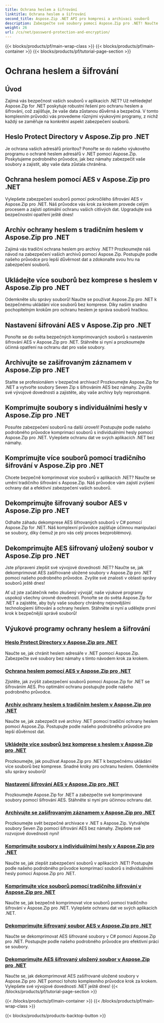 ```yaml
---
title: Ochrana heslem a šifrování
linktitle: Ochrana heslem a šifrování
second_title: Aspose.Zip .NET API pro kompresi a archivaci souborů
description: Zabezpečte své soubory pomocí Aspose.Zip pro .NET! Naučte se krok za krokem návody na ochranu heslem a šifrování, od AES po tradiční metody.
weight: 26
url: /cs/net/password-protection-and-encryption/
---
```


{{< blocks/products/pf/main-wrap-class >}}
{{< blocks/products/pf/main-container >}}
{{< blocks/products/pf/tutorial-page-section >}}

# Ochrana heslem a šifrování


## Úvod

Zajímá vás bezpečnost vašich souborů v aplikacích .NET? Už nehledejte! Aspose.Zip for .NET poskytuje robustní řešení pro ochranu heslem a šifrování, což zajišťuje, že vaše data zůstanou důvěrná a bezpečná. V tomto komplexním průvodci vás provedeme různými výukovými programy, z nichž každý se zaměřuje na konkrétní aspekt zabezpečení souborů.

## Heslo Protect Directory v Aspose.Zip pro .NET

Je ochrana vašich adresářů prioritou? Ponořte se do našeho výukového programu o ochraně heslem adresářů v .NET pomocí Aspose.Zip. Poskytujeme podrobného průvodce, jak bez námahy zabezpečit vaše soubory a zajistit, aby vaše data zůstala chráněna.

## Ochrana heslem pomocí AES v Aspose.Zip pro .NET

Vylepšete zabezpečení souborů pomocí pokročilého šifrování AES v Aspose.Zip pro .NET. Náš průvodce vás krok za krokem provede celým procesem a zajistí optimální ochranu vašich citlivých dat. Upgradujte svá bezpečnostní opatření ještě dnes!

## Archiv ochrany heslem s tradičním heslem v Aspose.Zip pro .NET

Zajímá vás tradiční ochrana heslem pro archivy .NET? Prozkoumejte náš návod na zabezpečení vašich archivů pomocí Aspose.Zip. Postupujte podle našeho průvodce pro lepší důvěrnost dat a zdokonalte svou hru na zabezpečení souborů.

## Ukládejte více souborů bez komprese s heslem v Aspose.Zip pro .NET

Odemkněte sílu správy souborů! Naučte se používat Aspose.Zip pro .NET k bezpečnému ukládání více souborů bez komprese. Díky našim snadno pochopitelným krokům pro ochranu heslem je správa souborů hračkou.

## Nastavení šifrování AES v Aspose.Zip pro .NET

Ponořte se do světa bezpečných komprimovaných souborů s nastavením šifrování AES v Aspose.Zip pro .NET. Stáhněte si nyní a prozkoumejte účinná opatření na ochranu dat pro vaše soubory.

## Archivujte se zašifrovaným záznamem v Aspose.Zip pro .NET

Staňte se profesionálem v bezpečné archivaci! Prozkoumejte Aspose.Zip for .NET a vytvořte soubory Seven Zip s šifrováním AES bez námahy. Zvyšte své vývojové dovednosti a zajistěte, aby vaše archivy byly neprostupné.

## Komprimujte soubory s individuálními hesly v Aspose.Zip pro .NET

Posuňte zabezpečení souborů na další úroveň! Postupujte podle našeho podrobného průvodce komprimací souborů s individuálními hesly pomocí Aspose.Zip pro .NET. Vylepšete ochranu dat ve svých aplikacích .NET bez námahy.

## Komprimujte více souborů pomocí tradičního šifrování v Aspose.Zip pro .NET

Chcete bezpečně komprimovat více souborů v aplikacích .NET? Naučte se umění tradičního šifrování s Aspose.Zip. Náš průvodce vám zajistí zvýšení ochrany dat a efektivní zabezpečení vašich souborů.

## Dekomprimujte šifrovaný soubor AES v Aspose.Zip pro .NET

Odhalte záhadu dekomprese AES šifrovaných souborů v C# pomocí Aspose.Zip for .NET. Náš komplexní průvodce zajišťuje účinnou manipulaci se soubory, díky čemuž je pro vás celý proces bezproblémový.

## Dekomprimujte AES šifrovaný uložený soubor v Aspose.Zip pro .NET

Jste připraveni zlepšit své vývojové dovednosti .NET? Naučte se, jak dekomprimovat AES zašifrované uložené soubory v Aspose.Zip pro .NET pomocí našeho podrobného průvodce. Zvyšte své znalosti v oblasti správy souborů ještě dnes!

Ať už jste začátečník nebo zkušený vývojář, naše výukové programy uspokojí všechny úrovně dovedností. Ponořte se do světa Aspose.Zip for .NET a zajistěte, aby byly vaše soubory chráněny nejnovějšími technologiemi šifrování a ochrany heslem. Stáhněte si nyní a udělejte první krok k bezpečnější správě souborů!
## Výukové programy ochrany heslem a šifrování
### [Heslo Protect Directory v Aspose.Zip pro .NET](./password-protect-directory/)
Naučte se, jak chránit heslem adresáře v .NET pomocí Aspose.Zip. Zabezpečte své soubory bez námahy s tímto návodem krok za krokem.
### [Ochrana heslem pomocí AES v Aspose.Zip pro .NET](./password-protect-with-aes/)
Zjistěte, jak zvýšit zabezpečení souborů pomocí Aspose.Zip for .NET se šifrováním AES. Pro optimální ochranu postupujte podle našeho podrobného průvodce.
### [Archiv ochrany heslem s tradičním heslem v Aspose.Zip pro .NET](./password-protect-archive-traditional-password/)
Naučte se, jak zabezpečit své archivy .NET pomocí tradiční ochrany heslem pomocí Aspose.Zip. Postupujte podle našeho podrobného průvodce pro lepší důvěrnost dat.
### [Ukládejte více souborů bez komprese s heslem v Aspose.Zip pro .NET](./store-multiple-files-no-compression-password/)
Prozkoumejte, jak používat Aspose.Zip pro .NET k bezpečnému ukládání více souborů bez komprese. Snadné kroky pro ochranu heslem. Odemkněte sílu správy souborů!
### [Nastavení šifrování AES v Aspose.Zip pro .NET](./aes-encryption-settings/)
Prozkoumejte Aspose.Zip for .NET a zabezpečte své komprimované soubory pomocí šifrování AES. Stáhněte si nyní pro účinnou ochranu dat.
### [Archivujte se zašifrovaným záznamem v Aspose.Zip pro .NET](./archive-with-encrypted-entry/)
Prozkoumejte svět bezpečné archivace v .NET s Aspose.Zip. Vytvářejte soubory Seven Zip pomocí šifrování AES bez námahy. Zlepšete své rozvojové dovednosti nyní!
### [Komprimujte soubory s individuálními hesly v Aspose.Zip pro .NET](./compress-files-individual-passwords/)
Naučte se, jak zlepšit zabezpečení souborů v aplikacích .NET! Postupujte podle našeho podrobného průvodce komprimací souborů s individuálními hesly pomocí Aspose.Zip pro .NET.
### [Komprimujte více souborů pomocí tradičního šifrování v Aspose.Zip pro .NET](./compress-multiple-files-traditional-encryption/)
Naučte se, jak bezpečně komprimovat více souborů pomocí tradičního šifrování v Aspose.Zip pro .NET. Vylepšete ochranu dat ve svých aplikacích .NET.
### [Dekomprimujte šifrovaný soubor AES v Aspose.Zip pro .NET](./decompress-aes-encrypted-file/)
Naučte se dekomprimovat AES šifrované soubory v C# pomocí Aspose.Zip pro .NET. Postupujte podle našeho podrobného průvodce pro efektivní práci se soubory.
### [Dekomprimujte AES šifrovaný uložený soubor v Aspose.Zip pro .NET](./decompress-aes-encrypted-stored-file/)
Naučte se, jak dekomprimovat AES zašifrované uložené soubory v Aspose.Zip pro .NET pomocí tohoto komplexního průvodce krok za krokem. Vylepšete své vývojové dovednosti .NET ještě dnes!
{{< /blocks/products/pf/tutorial-page-section >}}

{{< /blocks/products/pf/main-container >}}
{{< /blocks/products/pf/main-wrap-class >}}

{{< blocks/products/products-backtop-button >}}
